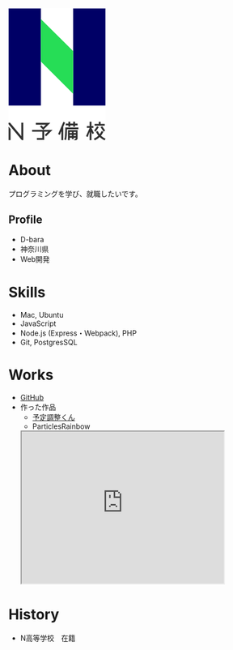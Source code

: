 ![N予備校ロゴ](nyobi.png)

# About
プログラミングを学び、就職したいです。

## Profile
- D-bara
- 神奈川県
- Web開発

# Skills
- Mac, Ubuntu
- JavaScript
- Node.js (Express・Webpack), PHP
- Git, PostgresSQL

# Works
- [GitHub](https://github.com/D-bara/)
- 作った作品
  - [予定調整くん](https://desolate-mesa-74340.herokuapp.com/)
  - ParticlesRainbow
  <iframe src="https://openprocessing.org/sketch/1172899/embed/" width="400" height="300"></iframe>

# History
- N高等学校　在籍
